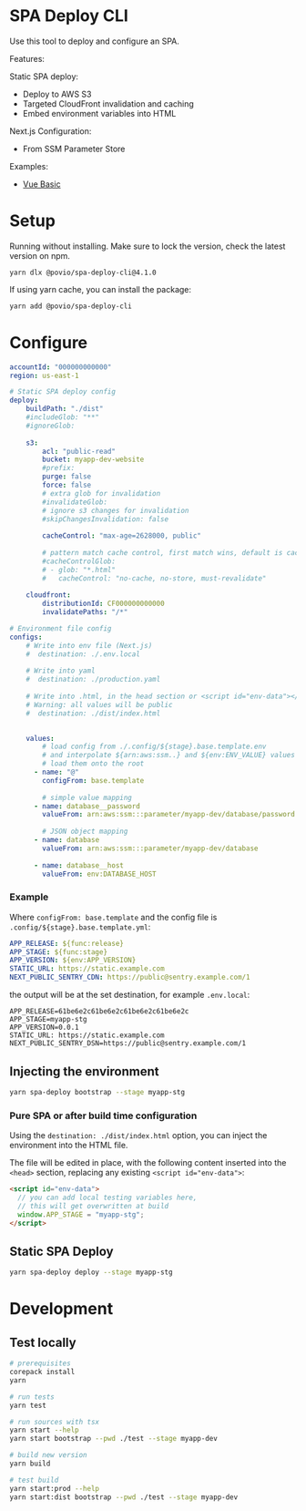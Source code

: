 # SPA Deploy CLI

Use this tool to deploy and configure an SPA.

Features:

Static SPA deploy:
- Deploy to AWS S3
- Targeted CloudFront invalidation and caching
- Embed environment variables into HTML

Next.js Configuration:
- From SSM Parameter Store

Examples:

- [Vue Basic](./examples/vue-basic)

# Setup

Running without installing. Make sure to lock the version, check the latest version on npm.

```
yarn dlx @povio/spa-deploy-cli@4.1.0
```

If using yarn cache, you can install the package:

```bash
yarn add @povio/spa-deploy-cli
```

# Configure

```yaml
accountId: "000000000000"
region: us-east-1

# Static SPA deploy config
deploy:
    buildPath: "./dist"
    #includeGlob: "**"
    #ignoreGlob:
        
    s3:
        acl: "public-read"
        bucket: myapp-dev-website
        #prefix:
        purge: false
        force: false
        # extra glob for invalidation
        #invalidateGlob: 
        # ignore s3 changes for invalidation
        #skipChangesInvalidation: false
          
        cacheControl: "max-age=2628000, public"
        
        # pattern match cache control, first match wins, default is cacheControl
        #cacheControlGlob:
        # - glob: "*.html"
        #   cacheControl: "no-cache, no-store, must-revalidate"
          
    cloudfront:
        distributionId: CF000000000000
        invalidatePaths: "/*"

# Environment file config
configs:
    # Write into env file (Next.js)
    #  destination: ./.env.local
    
    # Write into yaml
    #  destination: ./production.yaml
    
    # Write into .html, in the head section or <script id="env-data"></script>
    # Warning: all values will be public
    #  destination: ./dist/index.html

    
    values:
        # load config from ./.config/${stage}.base.template.env
        # and interpolate ${arn:aws:ssm..} and ${env:ENV_VALUE} values
        # load them onto the root
      - name: "@"
        configFrom: base.template
    
        # simple value mapping
      - name: database__password
        valueFrom: arn:aws:ssm:::parameter/myapp-dev/database/password
    
        # JSON object mapping
      - name: database
        valueFrom: arn:aws:ssm:::parameter/myapp-dev/database
    
      - name: database__host
        valueFrom: env:DATABASE_HOST
```

### Example

Where `configFrom: base.template` and the config file is `.config/${stage}.base.template.yml`:

```yaml
APP_RELEASE: ${func:release}
APP_STAGE: ${func:stage}
APP_VERSION: ${env:APP_VERSION}
STATIC_URL: https://static.example.com
NEXT_PUBLIC_SENTRY_CDN: https://public@sentry.example.com/1
```

the output will be at the set destination, for example `.env.local`:

```
APP_RELEASE=61be6e2c61be6e2c61be6e2c61be6e2c
APP_STAGE=myapp-stg
APP_VERSION=0.0.1
STATIC_URL: https://static.example.com
NEXT_PUBLIC_SENTRY_DSN=https://public@sentry.example.com/1
```

## Injecting the environment

```bash
yarn spa-deploy bootstrap --stage myapp-stg
```

### Pure SPA or after build time configuration

Using the `destination: ./dist/index.html` option, you can inject the environment into the HTML file.

The file will be edited in place, with the following content inserted into
the `<head>` section, replacing any existing `<script id="env-data">`:

```html
<script id="env-data">
  // you can add local testing variables here,
  // this will get overwritten at build
  window.APP_STAGE = "myapp-stg";
</script>
```

## Static SPA Deploy

```bash
yarn spa-deploy deploy --stage myapp-stg
```

# Development

## Test locally

```bash
# prerequisites
corepack install
yarn

# run tests
yarn test

# run sources with tsx
yarn start --help
yarn start bootstrap --pwd ./test --stage myapp-dev

# build new version
yarn build

# test build
yarn start:prod --help
yarn start:dist bootstrap --pwd ./test --stage myapp-dev
```
